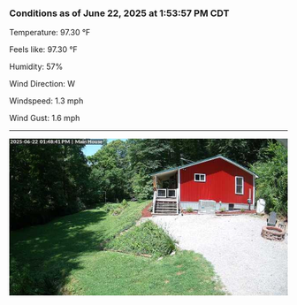 ### Conditions as of June 22, 2025 at 1:53:57 PM CDT 

Temperature: 97.30 &deg;F

Feels like: 97.30 &deg;F

Humidity: 57%

Wind Direction: W

Windspeed: 1.3 mph

Wind Gust: 1.6 mph

---

<img src="./images/latest.jpeg"/>

